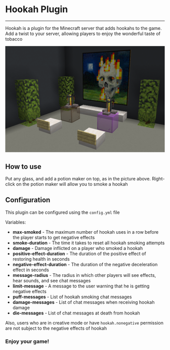 # Hookah Plugin

___

Hookah is a plugin for the Minecraft server that adds hookahs to the game.
Add a twist to your server, allowing players to enjoy the wonderful taste of tobacco

![](https://raw.githubusercontent.com/d3nbr0/mc-hookah/main/media/banner.png "Banner")

## How to use

Put any glass, and add a potion maker on top, as in the picture above.
Right-click on the potion maker will allow you to smoke a hookah

## Configuration

This plugin can be configured using the `config.yml` file

Variables:

- **max-smoked** - The maximum number of hookah uses in a row before the player starts to get negative effects
- **smoke-duration** - The time it takes to reset all hookah smoking attempts
- **damage** - Damage inflicted on a player who smoked a hookah
- **positive-effect-duration** - The duration of the positive effect of restoring health in seconds
- **negative-effect-duration** - The duration of the negative deceleration effect in seconds
- **message-radius** - The radius in which other players will see effects, hear sounds, and see chat messages
- **limit-message** - A message to the user warning that he is getting negative effects
- **puff-messages** - List of hookah smoking chat messages
- **damage-messages** - List of chat messages when receiving hookah damage
- **die-messages** - List of chat messages at death from hookah

Also, users who are in creative mode or have `hookah.nonegative` permission are not subject
to the negative effects of hookah

### Enjoy your game!
